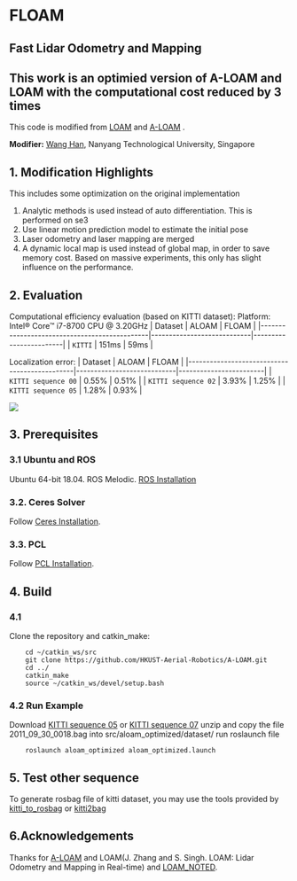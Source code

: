 # FLOAM
## Fast Lidar Odometry and Mapping

## This work is an optimied version of A-LOAM and LOAM with the computational cost reduced by 3 times

This code is modified from [LOAM](https://github.com/laboshinl/loam_velodyne) and [A-LOAM](https://github.com/HKUST-Aerial-Robotics/A-LOAM) .

**Modifier:** [Wang Han](http://wanghan.pro), Nanyang Technological University, Singapore

## 1. Modification Highlights
This includes some optimization on the original implementation
1. Analytic methods is used instead of auto differentiation. This is performed on se3
2. Use linear motion prediction model to estimate the initial pose
3. Laser odometry and laser mapping are merged 
4. A dynamic local map is used instead of global map, in order to save memory cost. Based on massive experiments, this only has slight influence on the performance. 

## 2. Evaluation
Computational efficiency evaluation (based on KITTI dataset):
Platform: Intel® Core™ i7-8700 CPU @ 3.20GHz 
| Dataset                                      | ALOAM                      | FLOAM                  |
|----------------------------------------------|----------------------------|------------------------|
| `KITTI`                                      | 151ms                      | 59ms                   |

Localization error:
| Dataset                                      | ALOAM                      | FLOAM                  |
|----------------------------------------------|----------------------------|------------------------|
| `KITTI sequence 00`                          | 0.55%                      | 0.51%                  |
| `KITTI sequence 02`                          | 3.93%                      | 1.25%                  |
| `KITTI sequence 05`                          | 1.28%                      | 0.93%                  |

<img src="https://github.com/wh200720041/floam/blob/master/img/kitti_example.gif"/>

## 3. Prerequisites
### 3.1 **Ubuntu** and **ROS**
Ubuntu 64-bit 18.04.
ROS Melodic. [ROS Installation](http://wiki.ros.org/ROS/Installation)

### 3.2. **Ceres Solver**
Follow [Ceres Installation](http://ceres-solver.org/installation.html).

### 3.3. **PCL**
Follow [PCL Installation](http://www.pointclouds.org/downloads/linux.html).

## 4. Build 
### 4.1
Clone the repository and catkin_make:
```
    cd ~/catkin_ws/src
    git clone https://github.com/HKUST-Aerial-Robotics/A-LOAM.git
    cd ../
    catkin_make
    source ~/catkin_ws/devel/setup.bash
```
### 4.2 Run Example
Download [KITTI sequence 05](https://drive.google.com/open?id=18ilF7GZDg2tmT6sD5pd1RjqO0XJLn9Mv) or [KITTI sequence 07](https://drive.google.com/open?id=1VpoKm7f4es4ISQ-psp4CV3iylcA4eu0-)
unzip and copy the file 2011_09_30_0018.bag into src/aloam_optimized/dataset/
run roslaunch file
```
    roslaunch aloam_optimized aloam_optimized.launch
```

## 5. Test other sequence
To generate rosbag file of kitti dataset, you may use the tools provided by 
[kitti_to_rosbag](https://github.com/ethz-asl/kitti_to_rosbag) or [kitti2bag](https://github.com/tomas789/kitti2bag) 

## 6.Acknowledgements
Thanks for [A-LOAM](https://github.com/HKUST-Aerial-Robotics/A-LOAM) and LOAM(J. Zhang and S. Singh. LOAM: Lidar Odometry and Mapping in Real-time) and [LOAM_NOTED](https://github.com/cuitaixiang/LOAM_NOTED).



